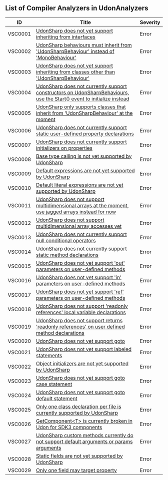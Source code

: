 ## List of Compiler Analyzers in UdonAnalyzers

| ID      | Title                                                                                                                                   | Severity | 
| ------- | --------------------------------------------------------------------------------------------------------------------------------------- | -------- | 
| VSC0001 | [UdonSharp does not yet support inheriting from interfaces](./VSC0001.md)                                                               | Error    | 
| VSC0002 | [UdonSharp behaviours must inherit from 'UdonSharpBehaviour' instead of 'MonoBehaviour'](./VSC0002.md)                                  | Error    | 
| VSC0003 | [UdonSharp does not yet support inheriting from classes other than 'UdonSharpBehaviour'](./VSC0003.md)                                  | Error    | 
| VSC0004 | [UdonSharp does not currently support constructors on UdonSharpBehaviours, use the Start\(\) event to initialize instead](./VSC0004.md) | Error    | 
| VSC0005 | [UdonSharp only supports classes that inherit from 'UdonSharpBehaviour' at the moment](./VSC0005.md)                                    | Error    | 
| VSC0006 | [UdonSharp does not currently support static user\-defined property declarations](./VSC0006.md)                                         | Error    | 
| VSC0007 | [UdonSharp does not currently support initializers on properties](./VSC0007.md)                                                         | Error    | 
| VSC0008 | [Base type calling is not yet supported by UdonSharp](./VSC0008.md)                                                                     | Error    | 
| VSC0009 | [Default expressions are not yet supported by UdonSharp](./VSC0009.md)                                                                  | Error    | 
| VSC0010 | [Default literal expressions are not yet supported by UdonSharp](./VSC0010.md)                                                          | Error    | 
| VSC0011 | [UdonSharp does not support multidimensional arrays at the moment, use jagged arrays instead for now](./VSC0011.md)                     | Error    | 
| VSC0012 | [UdonSharp does not support multidimensional array accesses yet](./VSC0012.md)                                                          | Error    | 
| VSC0013 | [UdonSharp does not currently support null conditional operators](./VSC0013.md)                                                         | Error    | 
| VSC0014 | [UdonSharp does not currently support static method declarations](./VSC0014.md)                                                         | Error    | 
| VSC0015 | [UdonSharp does not yet support 'out' parameters on user\-defined methods](./VSC0015.md)                                                | Error    | 
| VSC0016 | [UdonSharp does not yet support 'in' parameters on user\-defined methods](./VSC0016.md)                                                 | Error    | 
| VSC0017 | [UdonSharp does not yet support 'ref' parameters on user\-defined methods](./VSC0017.md)                                                | Error    | 
| VSC0018 | [UdonSharp does not support 'readonly references' local variable declarations](./VSC0018.md)                                            | Error    | 
| VSC0019 | [UdonSharp does not support returns 'readonly references' on user defined method declarations](./VSC0019.md)                            | Error    | 
| VSC0020 | [UdonSharp does not yet support goto](./VSC0020.md)                                                                                     | Error    | 
| VSC0021 | [UdonSharp does not yet support labeled statements](./VSC0021.md)                                                                       | Error    | 
| VSC0022 | [Object initializers are not yet supported by UdonSharp](./VSC0022.md)                                                                  | Error    | 
| VSC0023 | [UdonSharp does not yet support goto case statement](./VSC0023.md)                                                                      | Error    | 
| VSC0024 | [UdonSharp does not yet support goto default statement](./VSC0024.md)                                                                   | Error    | 
| VSC0025 | [Only one class declaration per file is currently supported by UdonSharp](./VSC0025.md)                                                 | Error    | 
| VSC0026 | [GetComponent&lt;T&gt; is currently broken in Udon for SDK3 components](./VSC0026.md)                                                   | Error    | 
| VSC0027 | [UdonSharp custom methods currently do not support default arguments or params arguments](./VSC0027.md)                                 | Error    | 
| VSC0028 | [Static fields are not yet supported by UdonSharp](./VSC0028.md)                                                                        | Error    | 
| VSC0029 | [Only one field may target property](./VSC0029.md)                                                                                      | Error    | 


